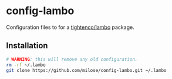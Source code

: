 # config-lambo

Configuration files to for a [tightenco/lambo](https://github.com/tightenco/lambo) package.

## Installation

```bash
# WARNING: this will remove any old configuration.
rm -rf ~/.lambo
git clone https://github.com/milose/config-lambo.git ~/.lambo
```
